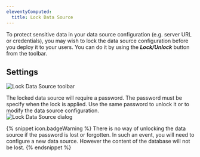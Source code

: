 ```yaml
---
eleventyComputed:
  title: Lock Data Source
---
```

To protect sensitive data in your data source configuration (e.g. server URL or credentials), you may wish to lock the data source configuration before you deploy it to your users. You can do it by using the ***Lock/Unlock*** button from the toolbar. 

## Settings 

![Lock Data Source toolbar](https://webdevolutions.azureedge.net/docs/en/rdm/windows/clip10395.png) 

The locked data source will require a password. The password must be specify when the lock is applied. Use the same password to unlock it or to modify the data source configuration.  
![Lock Data Source dialog](https://webdevolutions.azureedge.net/docs/en/rdm/windows/clip10396.png) 

{% snippet icon.badgeWarning %} 
There is no way of unlocking the data source if the password is lost or forgotten. In such an event, you will need to configure a new data source. However the content of the database will not be lost. 
{% endsnippet %}
 

